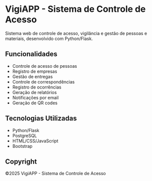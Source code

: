 # VigiAPP - Sistema de Controle de Acesso

Sistema web de controle de acesso, vigilância e gestão de pessoas e materiais, desenvolvido com Python/Flask.

## Funcionalidades

- Controle de acesso de pessoas
- Registro de empresas
- Gestão de entregas
- Controle de correspondências 
- Registro de ocorrências
- Geração de relatórios
- Notificações por email
- Geração de QR codes

## Tecnologias Utilizadas

- Python/Flask
- PostgreSQL
- HTML/CSS/JavaScript
- Bootstrap

## Copyright

©2025 VigiAPP - Sistema de Controle de Acesso
